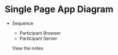 # Single Page App Diagram

- Sequence

  - Participant Browser
  - Participant Server

  View the notes

